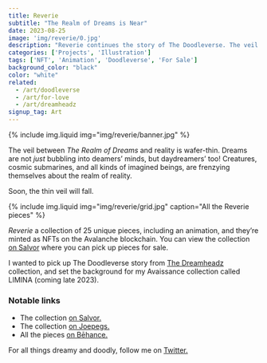```yaml
---
title: Reverie
subtitle: "The Realm of Dreams is Near"
date: 2023-08-25
image: 'img/reverie/0.jpg'
description: "Reverie continues the story of The Doodleverse. The veil between reality and the world of dreams is thinning—not just at night when we’re asleep, but while the sun shines—while we’re wide awake."
categories: ['Projects', 'Illustration']
tags: ['NFT', 'Animation', 'Doodleverse', 'For Sale']
background_color: "black"
color: "white"
related:
  - /art/doodleverse
  - /art/for-love
  - /art/dreamheadz
signup_tag: Art
---
```

{% include img.liquid img="img/reverie/banner.jpg" %}

The veil between *The Realm of Dreams* and reality is wafer-thin. Dreams are not *just* bubbling into deamers’ minds, but daydreamers’ too! Creatures, cosmic submarines, and all kinds of imagined beings, are frenzying themselves about the realm of reality.

Soon, the thin veil will fall.

{% include img.liquid img="img/reverie/grid.jpg" caption="All the Reverie pieces" %}

*Reverie* a collection of 25 unique pieces, including an animation, and they’re minted as NFTs on the Avalanche blockchain. You can view the collection [on Salvor](https://salvor.io/collections/0xe68e14c8fe982d432277643315b2d97fdd90b78a) where you can pick up pieces for sale.

I wanted to pick up The Doodleverse story from [The Dreamheadz](/dreamheadz) collection, and set the background for my Avaissance collection called LIMINA (coming late 2023).

### Notable links
- The collection [on Salvor.](https://salvor.io/collections/0xe68e14c8fe982d432277643315b2d97fdd90b78a)
- The collection [on Joepegs.](https://joepegs.com/collections/avalanche/0xe68e14c8fe982d432277643315b2d97fdd90b78a)
- All the pieces [on Bēhance.](https://www.behance.net/gallery/178472555/Reverie)

For all things dreamy and doodly, follow me on [Twitter.](https://heyrich.net/twitter)
